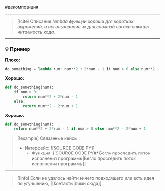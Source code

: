 #декомпозиция 
***

> [!cite] Описание
>_lambda функции хороши для коротких выражений, а использование их для сложной логики снижает читаемость кода._

***
### 💡 Пример


**Плохо:**
```python
do_something = lambda num: num**2 + 2*num - 1 if num > 0 else num**2 - 2*num + 1
```

**Хорошо:**
```python
def do_something(num):
	if num > 0:
		return num**2 + 2*num - 1
	else:
		return num**2 - 2*num + 1
```

**Хорошо:**
```python
def do_something(num):
	return num**2 + 2*num - 1 if num > 0 else num**2 - 2*num + 1
```

> [!example] Связанные кейсы
>- Интерфейс: [[SOURCE CODE PY]]
>	- Функция: [[SOURCE CODE PY#𝑓 Бегло проследить поток исполнения программы|Бегло проследить поток исполнения программы]]

***

> [!info]
> Если не удалось найти ничего подходящего или есть идея по улучшению, [[Контакты|пиши сюда]].
